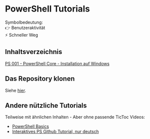 # PowerShell Tutorials

Symbolbedeutung:<br />
👉 Benutzeraktivität<br />
⚡ Schneller Weg

## Inhaltsverzeichnis

[PS 001 - PowerShell Core - Installation auf Windows](https://github.com/bugfrei/ps001-ps-core_install_win.git/readme_de.md)

## Das Repository klonen

Siehe [hier](./clone-this-repo_de.md).

## Andere nützliche Tutorials

Teilweise mit ähnlichen Inhalten - Aber ohne passende TicToc Videos:

- [PowerShell Basics](https://github.com/bugfrei/ps-powershell-basics/)
- [Interaktives PS Github Tutorial, nur deutsch](https://github.com/bugfrei/Git-Tutorial)

